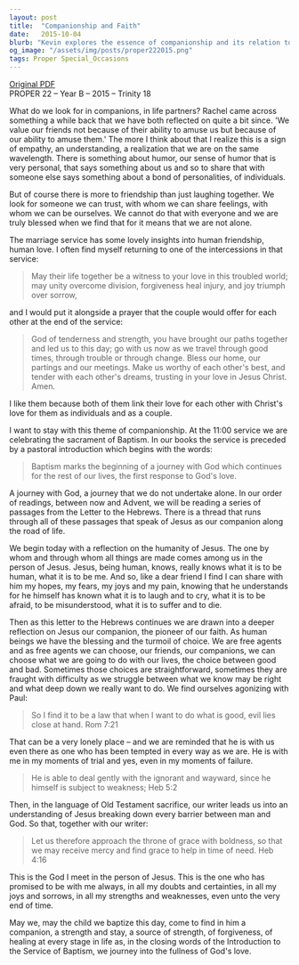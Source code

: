 ```yaml
---
layout: post
title:  "Companionship and Faith"
date:   2015-10-04
blurb: "Kevin explores the essence of companionship and its relation to faith. He reflects on the importance of humor, trust, and the ability to be oneself in friendships and life partnerships. The sermon also delves into the concept of Jesus as a companion on life's journey, emphasizing the humanity of Jesus and his understanding of our experiences. Through the sacrament of Baptism, Kevin reminds us that we are not alone on this journey, as Jesus is with us in our trials and choices."
og_image: "/assets/img/posts/proper222015.png"
tags: Proper Special_Occasions
---
```

[Original PDF](/assets/pdf/proper222015.pdf)    
PROPER 22 – Year B – 2015 – Trinity 18

What do we look for in companions, in life partners? Rachel came across something a while back that we have both reflected on quite a bit since. 'We value our friends not because of their ability to amuse us but because of our ability to amuse them.' The more I think about that I realize this is a sign of empathy, an understanding, a realization that we are on the same wavelength. There is something about humor, our sense of humor that is very personal, that says something about us and so to share that with someone else says something about a bond of personalities, of individuals.

But of course there is more to friendship than just laughing together. We look for someone we can trust, with whom we can share feelings, with whom we can be ourselves. We cannot do that with everyone and we are truly blessed when we find that for it means that we are not alone.

The marriage service has some lovely insights into human friendship, human love. I often find myself returning to one of the intercessions in that service:

> May their life together be a witness to your love in this troubled world;
> may unity overcome division, forgiveness heal injury, and joy triumph over sorrow,

and I would put it alongside a prayer that the couple would offer for each other at the end of the service:

> God of tenderness and strength,
> you have brought our paths together
> and led us to this day;
> go with us now as we travel through good times,
> through trouble or through change.
> Bless our home, our partings and our meetings.
> Make us worthy of each other's best,
> and tender with each other's dreams,
> trusting in your love in Jesus Christ. Amen.

I like them because both of them link their love for each other with Christ's love for them as individuals and as a couple.

I want to stay with this theme of companionship. At the 11:00 service we are celebrating the sacrament of Baptism. In our books the service is preceded by a pastoral introduction which begins with the words:

> Baptism marks the beginning of a journey with God which continues for the rest of our lives, the first response to God's love.

A journey with God, a journey that we do not undertake alone. In our order of readings, between now and Advent, we will be reading a series of passages from the Letter to the Hebrews. There is a thread that runs through all of these passages that speak of Jesus as our companion along the road of life.

We begin today with a reflection on the humanity of Jesus. The one by whom and through whom all things are made comes among us in the person of Jesus. Jesus, being human, knows, really knows what it is to be human, what it is to be me. And so, like a dear friend I find I can share with him my hopes, my fears, my joys and my pain, knowing that he understands for he himself has known what it is to laugh and to cry, what it is to be afraid, to be misunderstood, what it is to suffer and to die.

Then as this letter to the Hebrews continues we are drawn into a deeper reflection on Jesus our companion, the pioneer of our faith. As human beings we have the blessing and the turmoil of choice. We are free agents and as free agents we can choose, our friends, our companions, we can choose what we are going to do with our lives, the choice between good and bad. Sometimes those choices are straightforward, sometimes they are fraught with difficulty as we struggle between what we know may be right and what deep down we really want to do. We find ourselves agonizing with Paul:

> So I find it to be a law that when I want to do what is good, evil lies close at hand. Rom 7:21

That can be a very lonely place – and we are reminded that he is with us even there as one who has been tempted in every way as we are. He is with me in my moments of trial and yes, even in my moments of failure.

> He is able to deal gently with the ignorant and wayward, since he himself is subject to weakness; Heb 5:2

Then, in the language of Old Testament sacrifice, our writer leads us into an understanding of Jesus breaking down every barrier between man and God. So that, together with our writer:

> Let us therefore approach the throne of grace with boldness, so that we may receive mercy and find grace to help in time of need. Heb 4:16

This is the God I meet in the person of Jesus. This is the one who has promised to be with me always, in all my doubts and certainties, in all my joys and sorrows, in all my strengths and weaknesses, even unto the very end of time.

May we, may the child we baptize this day, come to find in him a companion, a strength and stay, a source of strength, of forgiveness, of healing at every stage in life as, in the closing words of the Introduction to the Service of Baptism, we journey into the fullness of God's love.
